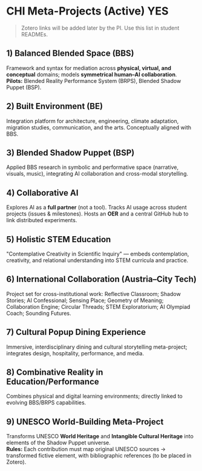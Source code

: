 # CHI Meta-Projects (Active) YES

> Zotero links will be added later by the PI. Use this list in student READMEs.

## 1) Balanced Blended Space (BBS)
Framework and syntax for mediation across **physical, virtual, and conceptual** domains; models **symmetrical human–AI collaboration**.  
**Pilots:** Blended Reality Performance System (BRPS), Blended Shadow Puppet (BSP).

## 2) Built Environment (BE)
Integration platform for architecture, engineering, climate adaptation, migration studies, communication, and the arts. Conceptually aligned with BBS.

## 3) Blended Shadow Puppet (BSP)
Applied BBS research in symbolic and performative space (narrative, visuals, music), integrating AI collaboration and cross-modal storytelling.

## 4) Collaborative AI
Explores AI as a **full partner** (not a tool). Tracks AI usage across student projects (issues & milestones). Hosts an **OER** and a central GitHub hub to link distributed experiments.

## 5) Holistic STEM Education
"Contemplative Creativity in Scientific Inquiry" — embeds contemplation, creativity, and relational understanding into STEM curricula and practice.

## 6) International Collaboration (Austria–City Tech)
Project set for cross-institutional work: Reflective Classroom; Shadow Stories; AI Confessional; Sensing Place; Geometry of Meaning; Collaboration Engine; Circular Threads; STEM Exploratorium; AI Olympiad Coach; Sounding Futures.

## 7) Cultural Popup Dining Experience
Immersive, interdisciplinary dining and cultural storytelling meta-project; integrates design, hospitality, performance, and media.

## 8) Combinative Reality in Education/Performance
Combines physical and digital learning environments; directly linked to evolving BBS/BRPS capabilities.

## 9) UNESCO World-Building Meta-Project
Transforms UNESCO **World Heritage** and **Intangible Cultural Heritage** into elements of the Shadow Puppet universe.  
**Rules:** Each contribution must map original UNESCO sources → transformed fictive element, with bibliographic references (to be placed in Zotero).
